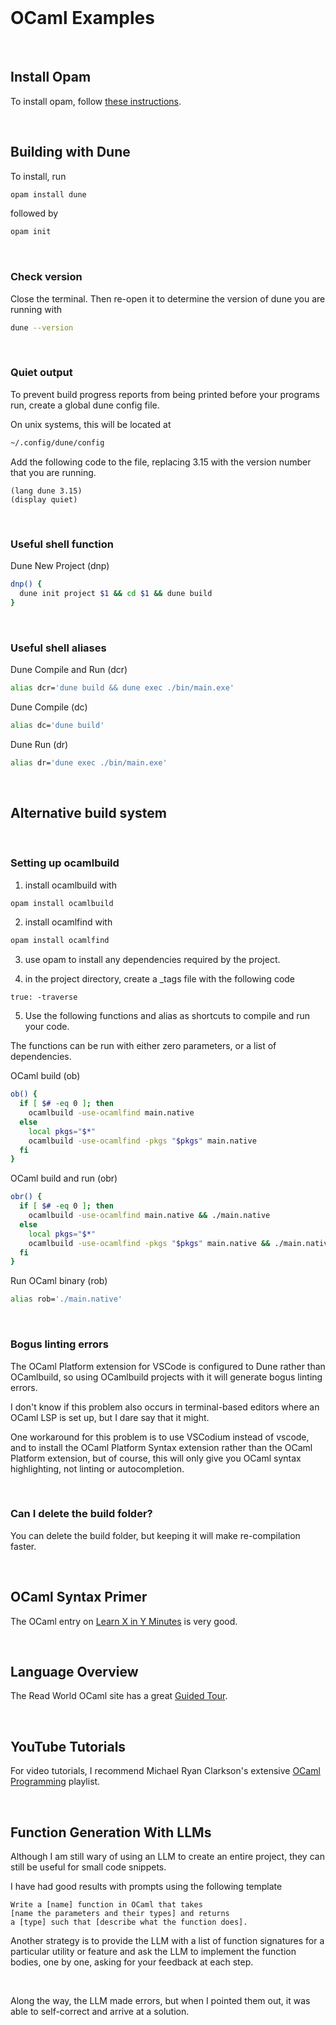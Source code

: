 <br>

# OCaml Examples

<br>

## Install Opam

To install opam, follow [these instructions](https://ocaml.org/docs/up-and-running).

<br>

## Building with Dune

To install, run

```sh
opam install dune
```

followed by

```sh
opam init
```

<br>

### Check version

Close the terminal. Then re-open it to determine the version of dune you are running with

```sh
dune --version
```

<br>

### Quiet output

To prevent build progress reports from being printed before your programs run, create a global dune config file.

On unix systems, this will be located at

```sh
~/.config/dune/config
```

Add the following code to the file, replacing 3.15 with the version number that you are running.

```
(lang dune 3.15)
(display quiet)
```

<br>

### Useful shell function

Dune New Project (dnp)

```sh
dnp() {
  dune init project $1 && cd $1 && dune build
}
```

<br>

### Useful shell aliases

Dune Compile and Run (dcr)

```sh
alias dcr='dune build && dune exec ./bin/main.exe'
```

Dune Compile (dc)

```sh
alias dc='dune build'
```

Dune Run (dr)

```sh
alias dr='dune exec ./bin/main.exe'
```

<br>

## Alternative build system

<br>

### Setting up ocamlbuild

1. install ocamlbuild with

```sh
opam install ocamlbuild
```

2. install ocamlfind with

```sh
opam install ocamlfind
```

3. use opam to install any dependencies required by the project.

4. in the project directory, create a _tags file with the following code

```
true: -traverse
```

5. Use the following functions and alias as shortcuts to compile and run your code.

The functions can be run with either zero parameters, or a list of dependencies.

OCaml build (ob)

```sh
ob() {
  if [ $# -eq 0 ]; then
    ocamlbuild -use-ocamlfind main.native
  else
    local pkgs="$*"
    ocamlbuild -use-ocamlfind -pkgs "$pkgs" main.native
  fi
}
```

OCaml build and run (obr)

```sh
obr() {
  if [ $# -eq 0 ]; then
    ocamlbuild -use-ocamlfind main.native && ./main.native
  else
    local pkgs="$*"
    ocamlbuild -use-ocamlfind -pkgs "$pkgs" main.native && ./main.native
  fi
}
```

Run OCaml binary (rob)

```sh
alias rob='./main.native'
```

<br>

### Bogus linting errors

The OCaml Platform extension for VSCode is configured to Dune rather than OCamlbuild, so using OCamlbuild projects with it will generate bogus linting errors.

I don't know if this problem also occurs in terminal-based editors where an OCaml LSP is set up, but I dare say that it might.

One workaround for this problem is to use VSCodium instead of vscode, and to install the OCaml Platform Syntax extension rather than the OCaml Platform extension, but of course, this will only give you OCaml syntax highlighting, not linting or autocompletion.

<br>

### Can I delete the build folder?

You can delete the build folder, but keeping it will make re-compilation faster.

<br>

## OCaml Syntax Primer

The OCaml entry on [Learn X in Y Minutes](https://learnxinyminutes.com/docs/ocaml/) is very good.

<br>

## Language Overview

The Read World OCaml site has a great [Guided Tour](https://dev.realworldocaml.org/guided-tour.html).

<br>

## YouTube Tutorials

For video tutorials, I recommend Michael Ryan Clarkson's extensive [OCaml Programming](https://youtube.com/playlist?list=PLre5AT9JnKShBOPeuiD9b-I4XROIJhkIU) playlist.

<br>

## Function Generation With LLMs

Although I am still wary of using an LLM to create an entire project, they can still be useful for small code snippets.

I have had good results with prompts using the following template

```
Write a [name] function in OCaml that takes
[name the parameters and their types] and returns
a [type] such that [describe what the function does].
```

Another strategy is to provide the LLM with a list of function signatures for a particular utility or feature and ask the LLM to implement the function bodies, one by one, asking for your feedback at each step.

<br>


Along the way, the LLM made errors, but when I pointed them out, it was able to self-correct and arrive at a solution.

<br>
